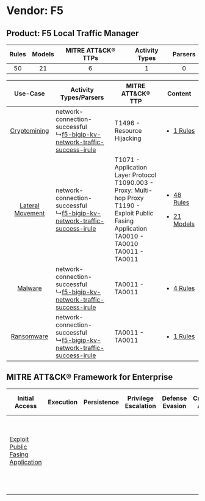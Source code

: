 Vendor: F5
==========
Product: F5 Local Traffic Manager
---------------------------------
| Rules | Models | MITRE ATT&CK® TTPs | Activity Types | Parsers |
|:-----:|:------:|:------------------:|:--------------:|:-------:|
|  50   |   21   |         6          |       1        |    0    |

|    Use-Case    | Activity Types/Parsers    | MITRE ATT&CK® TTP    | Content    |
|:----:| ---- | ---- | ---- |
|     [Cryptomining](../../../UseCases/uc_cryptomining.md)     |  network-connection-successful<br> ↳[f5-bigip-kv-network-traffic-success-irule](Ps/pC_f5bigipkvnetworktrafficsuccessirule.md)<br> | T1496 - Resource Hijacking<br>    | [<ul><li>1 Rules</li></ul>](RM/r_m_f5_f5_local_traffic_manager_Cryptomining.md)    |
| [Lateral Movement](../../../UseCases/uc_lateral_movement.md) |  network-connection-successful<br> ↳[f5-bigip-kv-network-traffic-success-irule](Ps/pC_f5bigipkvnetworktrafficsuccessirule.md)<br> | T1071 - Application Layer Protocol<br>T1090.003 - Proxy: Multi-hop Proxy<br>T1190 - Exploit Public Fasing Application<br>TA0010 - TA0010<br>TA0011 - TA0011<br> | [<ul><li>48 Rules</li></ul><ul><li>21 Models</li></ul>](RM/r_m_f5_f5_local_traffic_manager_Lateral_Movement.md) |
|          [Malware](../../../UseCases/uc_malware.md)          |  network-connection-successful<br> ↳[f5-bigip-kv-network-traffic-success-irule](Ps/pC_f5bigipkvnetworktrafficsuccessirule.md)<br> | TA0011 - TA0011<br>    | [<ul><li>4 Rules</li></ul>](RM/r_m_f5_f5_local_traffic_manager_Malware.md)    |
|       [Ransomware](../../../UseCases/uc_ransomware.md)       |  network-connection-successful<br> ↳[f5-bigip-kv-network-traffic-success-irule](Ps/pC_f5bigipkvnetworktrafficsuccessirule.md)<br> | TA0011 - TA0011<br>    | [<ul><li>1 Rules</li></ul>](RM/r_m_f5_f5_local_traffic_manager_Ransomware.md)    |

MITRE ATT&CK® Framework for Enterprise
--------------------------------------
| Initial Access                                                                         | Execution | Persistence | Privilege Escalation | Defense Evasion | Credential Access | Discovery | Lateral Movement | Collection | Command and Control                                                                                                                                                                                                      | Exfiltration | Impact                                                                  |
| -------------------------------------------------------------------------------------- | --------- | ----------- | -------------------- | --------------- | ----------------- | --------- | ---------------- | ---------- | ------------------------------------------------------------------------------------------------------------------------------------------------------------------------------------------------------------------------ | ------------ | ----------------------------------------------------------------------- |
| [Exploit Public Fasing Application](https://attack.mitre.org/techniques/T1190)<br><br> |           |             |                      |                 |                   |           |                  |            | [Proxy: Multi-hop Proxy](https://attack.mitre.org/techniques/T1090/003)<br><br>[Application Layer Protocol](https://attack.mitre.org/techniques/T1071)<br><br>[Proxy](https://attack.mitre.org/techniques/T1090)<br><br> |              | [Resource Hijacking](https://attack.mitre.org/techniques/T1496)<br><br> |
